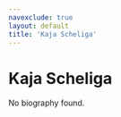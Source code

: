```yaml
---
navexclude: true
layout: default
title: 'Kaja Scheliga'
---
```


# Kaja Scheliga

No biography found.